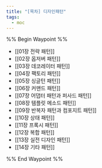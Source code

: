```yaml
---
title: "[목차] 디자인패턴"
tags:
  - moc
---
```

%% Begin Waypoint %%
- [[01장 전략 패턴]]
- [[02장 옵저버 패턴]]
- [[03장 데코레이터 패턴]]
- [[04장 팩토리 패턴]]
- [[05장 싱글턴 패턴]]
- [[06장 커맨드 패턴]]
- [[07장 어댑터 패턴과 퍼사드 패턴]]
- [[08장 템플릿 메소드 패턴]]
- [[09장 반복자 패턴과 컴포지트 패턴]]
- [[10장 상태 패턴]]
- [[11장 프록시 패턴]]
- [[12장 복합 패턴]]
- [[13장 실전 디자인 패턴]]
- [[14장 기타 패턴]]

%% End Waypoint %%